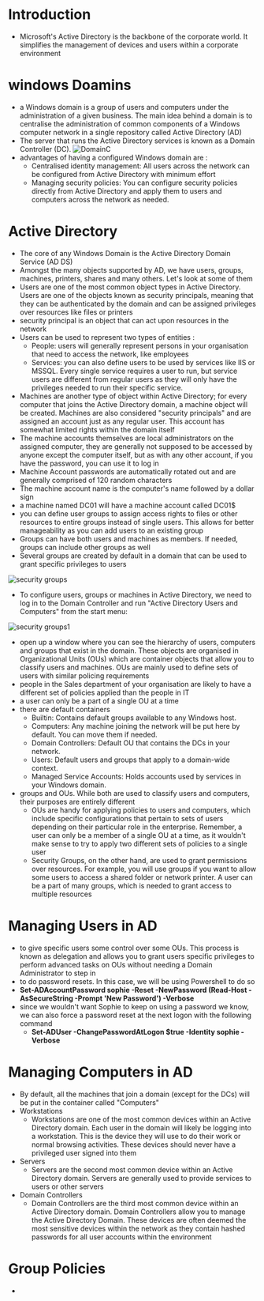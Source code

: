 # Introduction
- Microsoft's Active Directory is the backbone of the corporate world. It simplifies the management of devices and users within a corporate environment
# windows Doamins
- a Windows domain is a group of users and computers under the administration of a given business. The main idea behind a domain is to centralise the administration of common components of a Windows computer network in a single repository called Active Directory (AD)
- The server that runs the Active Directory services is known as a Domain Controller (DC).
![DomainC](https://github.com/Islamkafafy123/TryHackMe-WriteUps/blob/main/Pictures/dom.png)
- advantages of having a configured Windows domain are :
  - Centralised identity management: All users across the network can be configured from Active Directory with minimum effort
  - Managing security policies: You can configure security policies directly from Active Directory and apply them to users and computers across the network as needed.
# Active Directory
- The core of any Windows Domain is the Active Directory Domain Service (AD DS)
- Amongst the many objects supported by AD, we have users, groups, machines, printers, shares and many others. Let's look at some of them
- Users are one of the most common object types in Active Directory. Users are one of the objects known as security principals, meaning that they can be authenticated by the domain and can be assigned privileges over resources like files or printers
- security principal is an object that can act upon resources in the network
- Users can be used to represent two types of entities :
  - People: users will generally represent persons in your organisation that need to access the network, like employees
  - Services: you can also define users to be used by services like IIS or MSSQL. Every single service requires a user to run, but service users are different from regular users as they will only have the privileges needed to run their specific service.
- Machines are another type of object within Active Directory; for every computer that joins the Active Directory domain, a machine object will be created. Machines are also considered "security principals" and are assigned an account just as any regular user. This account has somewhat limited rights within the domain itself
- The machine accounts themselves are local administrators on the assigned computer, they are generally not supposed to be accessed by anyone except the computer itself, but as with any other account, if you have the password, you can use it to log in
- Machine Account passwords are automatically rotated out and are generally comprised of 120 random characters
- The machine account name is the computer's name followed by a dollar sign
- a machine named DC01 will have a machine account called DC01$
- you can define user groups to assign access rights to files or other resources to entire groups instead of single users. This allows for better manageability as you can add users to an existing group
- Groups can have both users and machines as members. If needed, groups can include other groups as well
- Several groups are created by default in a domain that can be used to grant specific privileges to users

![security groups](https://github.com/Islamkafafy123/TryHackMe-WriteUps/blob/main/Pictures/sec.jpeg)
- To configure users, groups or machines in Active Directory, we need to log in to the Domain Controller and run "Active Directory Users and Computers" from the start menu:
  
![security groups1](https://github.com/Islamkafafy123/TryHackMe-WriteUps/blob/main/Pictures/sec1.png)
- open up a window where you can see the hierarchy of users, computers and groups that exist in the domain. These objects are organised in Organizational Units (OUs) which are container objects that allow you to classify users and machines. OUs are mainly used to define sets of users with similar policing requirements
-  people in the Sales department of your organisation are likely to have a different set of policies applied than the people in IT
-  a user can only be a part of a single OU at a time
- there are default containers
  - Builtin: Contains default groups available to any Windows host.
  - Computers: Any machine joining the network will be put here by default. You can move them if needed.
  - Domain Controllers: Default OU that contains the DCs in your network.
  - Users: Default users and groups that apply to a domain-wide context.
  - Managed Service Accounts: Holds accounts used by services in your Windows domain.
- groups and OUs. While both are used to classify users and computers, their purposes are entirely different
  - OUs are handy for applying policies to users and computers, which include specific configurations that pertain to sets of users depending on their 
    particular role in the enterprise. Remember, a user can only be a member of a single OU at a time, as it wouldn't make sense to try to apply two different 
    sets of policies to a single user
  - Security Groups, on the other hand, are used to grant permissions over resources. For example, you will use groups if you want to allow some users to 
    access a shared folder or network printer. A user can be a part of many groups, which is needed to grant access to multiple resources
# Managing Users in AD
- to give specific users some control over some OUs. This process is known as delegation and allows you to grant users specific privileges to perform advanced tasks on OUs without needing a Domain Administrator to step in
-  to do password resets. In this case, we will be using Powershell to do so
  - **Set-ADAccountPassword sophie -Reset -NewPassword (Read-Host -AsSecureString -Prompt 'New Password') -Verbose**
- since we wouldn't want Sophie to keep on using a password we know, we can also force a password reset at the next logon with the following command
  - **Set-ADUser -ChangePasswordAtLogon $true -Identity sophie -Verbose**
# Managing Computers in AD
- By default, all the machines that join a domain (except for the DCs) will be put in the container called "Computers"
- Workstations
  - Workstations are one of the most common devices within an Active Directory domain. Each user in the domain will likely be logging into a workstation. This 
    is the device they will use to do their work or normal browsing activities. These devices should never have a privileged user signed into them
- Servers
  - Servers are the second most common device within an Active Directory domain. Servers are generally used to provide services to users or other servers
- Domain Controllers
  - Domain Controllers are the third most common device within an Active Directory domain. Domain Controllers allow you to manage the Active Directory Domain. 
    These devices are often deemed the most sensitive devices within the network as they contain hashed passwords for all user accounts within the environment
# Group Policies
- 
